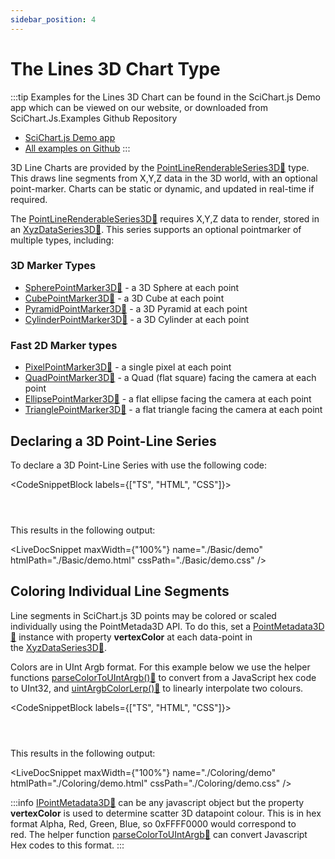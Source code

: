 ```yaml
---
sidebar_position: 4
---
```


# The Lines 3D Chart Type

:::tip
Examples for the Lines 3D Chart can be found in the SciChart.js Demo app which can be viewed on our website, or downloaded from SciChart.Js.Examples Github Repository

*   [SciChart.js Demo app](https://www.scichart.com/demo/javascript-3d-point-line-chart)
*   [All examples on Github](https://github.com/abtsoftware/scichart.js.examples)
:::

3D Line Charts are provided by the [PointLineRenderableSeries3D:blue_book:](https://www.scichart.com/documentation/js/current/typedoc/classes/pointlinerenderableseries3d.html) type. This draws line segments from X,Y,Z data in the 3D world, with an optional point-marker. Charts can be static or dynamic, and updated in real-time if required.

<ChartFromSciChartDemo src="https://www.scichart.com/demo/iframe/javascript-3d-point-line-chart" title="3D Point Lines Chart" description="showing how to draw a Waterfall chart in 3D using SciChart.js" />

The [PointLineRenderableSeries3D:blue_book:](https://www.scichart.com/documentation/js/current/typedoc/classes/pointlinerenderableseries3d.html) requires X,Y,Z data to render, stored in an [XyzDataSeries3D:blue_book:](https://www.scichart.com/documentation/js/current/typedoc/classes/xyzdataseries3d.html). This series supports an optional pointmarker of multiple types, including:

### 3D Marker Types

*   [SpherePointMarker3D:blue_book:](https://www.scichart.com/documentation/js/current/typedoc/classes/spherepointmarker3d.html) - a 3D Sphere at each point
*   [CubePointMarker3D:blue_book:](https://www.scichart.com/documentation/js/current/typedoc/classes/cubepointmarker3d.html) - a 3D Cube at each point
*   [PyramidPointMarker3D:blue_book:](https://www.scichart.com/documentation/js/current/typedoc/classes/pyramidpointmarker3d.html) - a 3D Pyramid at each point
*   [CylinderPointMarker3D:blue_book:](https://www.scichart.com/documentation/js/current/typedoc/classes/cylinderpointmarker3d.html) - a 3D Cylinder at each point

### Fast 2D Marker types

*   [PixelPointMarker3D:blue_book:](https://www.scichart.com/documentation/js/current/typedoc/classes/pixelpointmarker3d.html) - a single pixel at each point
*   [QuadPointMarker3D:blue_book:](https://www.scichart.com/documentation/js/current/typedoc/classes/quadpointmarker.html) - a Quad (flat square) facing the camera at each point
*   [EllipsePointMarker3D:blue_book:](https://www.scichart.com/documentation/js/current/typedoc/classes/ellipsepointmarker3d.html) - a flat ellipse facing the camera at each point
*   [TrianglePointMarker3D:blue_book:](https://www.scichart.com/documentation/js/current/typedoc/classes/trianglepointmarker3d.html) - a flat triangle facing the camera at each point

Declaring a 3D Point-Line Series
--------------------------------

To declare a 3D Point-Line Series with use the following code:

<CodeSnippetBlock labels={["TS", "HTML", "CSS"]}>
```ts {} showLineNumbers file=./Basic/demo.ts start=region_A_start end=region_A_end

```
```html showLineNumbers file=./Basic/demo.html
```
```css showLineNumbers file=./Basic/demo.css
```
</CodeSnippetBlock>

This results in the following output: 

<LiveDocSnippet maxWidth={"100%"} name="./Basic/demo" htmlPath="./Basic/demo.html" cssPath="./Basic/demo.css" />

Coloring Individual Line Segments
---------------------------------

Line segments in SciChart.js 3D points may be colored or scaled individually using the PointMetada3D API. To do this, set a [PointMetadata3D:blue_book:](https://www.scichart.com/documentation/js/current/typedoc/interfaces/ipointmetadata3d.html) instance with property **vertexColor** at each data-point in the [XyzDataSeries3D:blue_book:](https://www.scichart.com/documentation/js/current/typedoc/classes/xyzdataseries3d.html).

Colors are in UInt Argb format. For this example below we use the helper functions [parseColorToUIntArgb():blue_book:](https://www.scichart.com/documentation/js/current/typedoc/index.html#parsecolortouintargb) to convert from a JavaScript hex code to UInt32, and [uintArgbColorLerp():blue_book:](https://www.scichart.com/documentation/js/current/typedoc/index.html#uintargbcolorlerp) to linearly interpolate two colours.

<CodeSnippetBlock labels={["TS", "HTML", "CSS"]}>
```ts {} showLineNumbers file=./Coloring/demo.ts start=region_A_start end=region_A_end

```
```html showLineNumbers file=./Coloring/demo.html
```
```css showLineNumbers file=./Coloring/demo.css
```
</CodeSnippetBlock>

This results in the following output: 

<LiveDocSnippet maxWidth={"100%"} name="./Coloring/demo" htmlPath="./Coloring/demo.html" cssPath="./Coloring/demo.css" />

:::info
[IPointMetadata3D:blue_book:](https://www.scichart.com/documentation/js/current/typedoc/interfaces/ipointmetadata3d.html) can be any javascript object but the property **vertexColor** is used to determine scatter 3D datapoint colour. This is in hex format Alpha, Red, Green, Blue, so 0xFFFF0000 would correspond to red. The helper function [parseColorToUIntArgb:blue_book:](https://www.scichart.com/documentation/js/current/typedoc/index.html#parseColorToUIntArgb) can convert Javascript Hex codes to this format.
:::